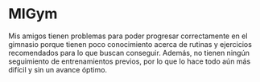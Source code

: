 # MIGym

Mis amigos tienen problemas para poder progresar correctamente en el gimnasio porque tienen poco conocimiento acerca de rutinas y ejercicios recomendados para lo que buscan conseguir. Además, no tienen ningún seguimiento de entrenamientos previos, por lo que lo hace todo aún más difícil y sin un avance óptimo.
